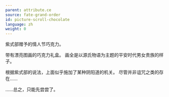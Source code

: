 ```yaml
---
parent: attribute.ce
source: fate-grand-order
id: picture-scroll-chocolate
language: zh
weight: 0
---
```


紫式部赠予的情人节巧克力。

带有漂亮图画的巧克力礼盒。
画全是以源氏物语为主题的平安时代男女贵族的样子。

根据紫式部的说法，上面似乎施加了某种阴阳道的机关。
尽管并非诅咒之类的存在……

……总之，只能先尝尝了。
